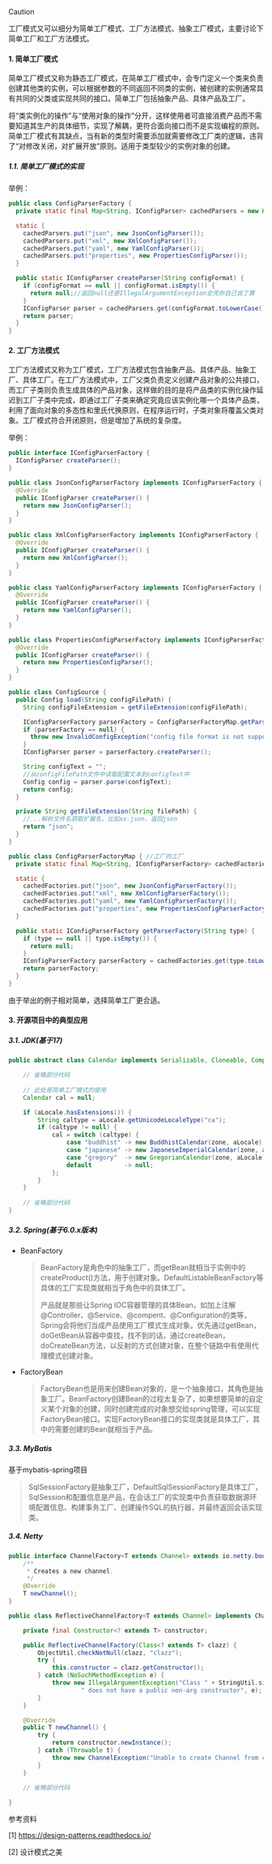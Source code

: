 > [!CAUTION]
>
> 工厂模式又可以细分为简单工厂模式、工厂方法模式、抽象工厂模式，主要讨论下简单工厂和工厂方法模式。

#### 1. 简单工厂模式

简单工厂模式又称为静态工厂模式，在简单工厂模式中，会专门定义一个类来负责创建其他类的实例，可以根据参数的不同返回不同类的实例，被创建的实例通常具有共同的父类或实现共同的接口。简单工厂包括抽象产品、具体产品及工厂。

将“类实例化的操作”与“使用对象的操作”分开，这样使用者可直接消费产品而不需要知道其生产的具体细节，实现了解耦，更符合面向接口而不是实现编程的原则。简单工厂模式有其缺点，当有新的类型时需要添加就需要修改工厂类的逻辑，违背了“对修改关闭，对扩展开放”原则。适用于类型较少的实例对象的创建。

##### 1.1. 简单工厂模式的实现

举例：

```java
public class ConfigParserFactory {
  private static final Map<String, IConfigParser> cachedParsers = new HashMap<>();

  static {
    cachedParsers.put("json", new JsonConfigParser());
    cachedParsers.put("xml", new XmlConfigParser());
    cachedParsers.put("yaml", new YamlConfigParser());
    cachedParsers.put("properties", new PropertiesConfigParser());
  }

  public static IConfigParser createParser(String configFormat) {
    if (configFormat == null || configFormat.isEmpty()) {
      return null;//返回null还是IllegalArgumentException全凭你自己说了算
    }
    IConfigParser parser = cachedParsers.get(configFormat.toLowerCase());
    return parser;
  }
}
```

#### 2. 工厂方法模式

工厂方法模式又称为工厂模式，工厂方法模式包含抽象产品、具体产品、抽象工厂、具体工厂。在工厂方法模式中，工厂父类负责定义创建产品对象的公共接口，而工厂子类则负责生成具体的产品对象，这样做的目的是将产品类的实例化操作延迟到工厂子类中完成，即通过工厂子类来确定究竟应该实例化哪一个具体产品类，利用了面向对象的多态性和里氏代换原则，在程序运行时，子类对象将覆盖父类对象。工厂模式符合开闭原则，但是增加了系统的复杂度。

举例：

```java
public interface IConfigParserFactory {
  IConfigParser createParser();
}

public class JsonConfigParserFactory implements IConfigParserFactory {
  @Override
  public IConfigParser createParser() {
    return new JsonConfigParser();
  }
}

public class XmlConfigParserFactory implements IConfigParserFactory {
  @Override
  public IConfigParser createParser() {
    return new XmlConfigParser();
  }
}

public class YamlConfigParserFactory implements IConfigParserFactory {
  @Override
  public IConfigParser createParser() {
    return new YamlConfigParser();
  }
}

public class PropertiesConfigParserFactory implements IConfigParserFactory {
  @Override
  public IConfigParser createParser() {
    return new PropertiesConfigParser();
  }
}
```

```java
public class ConfigSource {
  public Config load(String configFilePath) {
    String configFileExtension = getFileExtension(configFilePath);

    IConfigParserFactory parserFactory = ConfigParserFactoryMap.getParserFactory(configFileExtension);
    if (parserFactory == null) {
      throw new InvalidConfigException("config file format is not supported: " + configFilePath);
    }
    IConfigParser parser = parserFactory.createParser();

    String configText = "";
    //从configFilePath文件中读取配置文本到configText中
    Config config = parser.parse(configText);
    return config;
  }

  private String getFileExtension(String filePath) {
    //...解析文件名获取扩展名，比如xx.json，返回json
    return "json";
  }
}

public class ConfigParserFactoryMap { //工厂的工厂
  private static final Map<String, IConfigParserFactory> cachedFactories = new HashMap<>();

  static {
    cachedFactories.put("json", new JsonConfigParserFactory());
    cachedFactories.put("xml", new XmlConfigParserFactory());
    cachedFactories.put("yaml", new YamlConfigParserFactory());
    cachedFactories.put("properties", new PropertiesConfigParserFactory());
  }

  public static IConfigParserFactory getParserFactory(String type) {
    if (type == null || type.isEmpty()) {
      return null;
    }
    IConfigParserFactory parserFactory = cachedFactories.get(type.toLowerCase());
    return parserFactory;
  }
}
```

由于举出的例子相对简单，选择简单工厂更合适。

#### 3. 开源项目中的典型应用

##### 3.1. JDK(基于17)

```java
public abstract class Calendar implements Serializable, Cloneable, Comparable<Calendar> { 

    // 省略部分代码
    
    // 此处是简单工厂模式的使用
    Calendar cal = null;

    if (aLocale.hasExtensions()) {
        String caltype = aLocale.getUnicodeLocaleType("ca");
        if (caltype != null) {
            cal = switch (caltype) {
                case "buddhist" -> new BuddhistCalendar(zone, aLocale);
                case "japanese" -> new JapaneseImperialCalendar(zone, aLocale);
                case "gregory"  -> new GregorianCalendar(zone, aLocale);
                default         -> null;
            };
        }
    }
    
    // 省略部分代码
}
```

##### 3.2. Spring(基于6.0.x版本)

* BeanFactory

  >BeanFactory是角色中的抽象工厂，而getBean就相当于实例中的createProduct()方法，用于创建对象。DefaultListableBeanFactory等具体的工厂实现类就相当于角色中的具体工厂。
  >
  >产品就是那些让Spring IOC容器管理的具体Bean，如加上注解@Controller、@Service、@compent、@Configuration的类等，Spring会将他们当成产品使用工厂模式生成对象。优先通过getBean，doGetBean从容器中查找，找不到的话，通过createBean，doCreateBean方法，以反射的方式创建对象，在整个链路中有使用代理模式创建对象。

* FactoryBean

  >FactoryBean也是用来创建Bean对象的，是一个抽象接口，其角色是抽象工厂。BeanFactory创建Bean的过程太复杂了，如果想要简单的自定义某个对象的创建，同时创建完成的对象想交给spring管理，可以实现FactoryBean接口。实现FactoryBean接口的实现类就是具体工厂，其中的需要创建的Bean就相当于产品。

##### 3.3. MyBatis

基于mybatis-spring项目

> SqlSessionFactory是抽象工厂，DefaultSqlSessionFactory是具体工厂，SqlSession和配置信息是产品，在会话工厂的实现类中负责获取数据源环境配置信息、构建事务工厂、创建操作SQL的执行器，并最终返回会话实现类。

##### 3.4. Netty

```java
public interface ChannelFactory<T extends Channel> extends io.netty.bootstrap.ChannelFactory<T> {
    /**
     * Creates a new channel.
     */
    @Override
    T newChannel();
}

public class ReflectiveChannelFactory<T extends Channel> implements ChannelFactory<T> {

    private final Constructor<? extends T> constructor;

    public ReflectiveChannelFactory(Class<? extends T> clazz) {
        ObjectUtil.checkNotNull(clazz, "clazz");
        try {
            this.constructor = clazz.getConstructor();
        } catch (NoSuchMethodException e) {
            throw new IllegalArgumentException("Class " + StringUtil.simpleClassName(clazz) +
                    " does not have a public non-arg constructor", e);
        }
    }

    @Override
    public T newChannel() {
        try {
            return constructor.newInstance();
        } catch (Throwable t) {
            throw new ChannelException("Unable to create Channel from class " + constructor.getDeclaringClass(), t);
        }
    }
  
    // 省略部分代码

}
```

参考资料

[1] https://design-patterns.readthedocs.io/

[2] 设计模式之美